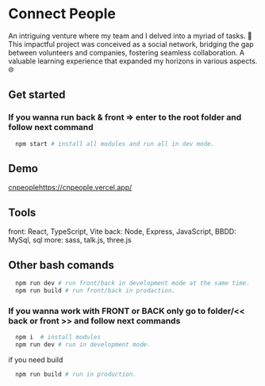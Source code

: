 # Connect People
An intriguing venture where my team and I delved into a myriad of tasks. 🌌 
This impactful project was conceived as a social network, bridging the gap between volunteers and companies, fostering seamless collaboration. 
A valuable learning experience that expanded my horizons in various aspects. 🌐

## Get started
### If you wanna run back & front => enter to the root folder and follow next command
```bash
  npm start # install all modules and run all in dev mode.
```

## Demo
[cnpeople](https://cnpeople.vercel.app/)https://cnpeople.vercel.app/

## Tools
front: React, TypeScript, Vite
back: Node, Express, JavaScript,
BBDD: MySql, sql
more: sass, talk.js, three.js

## Other bash comands
``` bash
  npm run dev # run front/back in development mode at the same time.
  npm run build # run front/back in prodaction.
```
### If you wanna work with FRONT or BACK only go to folder/<< back or front >> and follow next commands
```bash
  npm i  # install modules
  npm run dev # run in development mode.
```
if you need build
```bash
  npm run build # run in production.
```
